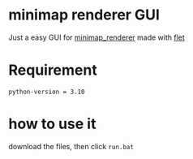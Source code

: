 # minimap renderer GUI
Just a easy GUI for [minimap_renderer](https://github.com/WoWs-Builder-Team/minimap_renderer) made with [flet](https://github.com/flet-dev/flet)  

# Requirement
`python-version = 3.10`

# how to use it
download the files, then click `run.bat`
